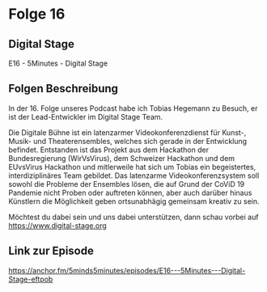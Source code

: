 # Folge 16

## Digital Stage

E16 - 5Minutes - Digital Stage

## Folgen Beschreibung

In der 16. Folge unseres Podcast habe ich Tobias Hegemann zu Besuch, er ist der Lead-Entwickler im Digital Stage Team.

Die Digitale Bühne ist ein latenzarmer Videokonferenzdienst für Kunst-, Musik- und Theaterensembles, welches sich gerade in der Entwicklung befindet.
Entstanden ist das Projekt aus dem Hackathon der Bundesregierung (WirVsVirus), dem Schweizer Hackathon und dem EUvsVirus Hackathon und mitlerweile hat sich um Tobias ein begeistertes, interdiziplinäres Team gebildet.
Das latenzarme Videokonferenzsystem soll sowohl die Probleme der Ensembles lösen, die auf Grund der CoViD 19 Pandemie nicht Proben oder auftreten können, aber auch darüber hinaus Künstlern die Möglichkeit geben ortsunabhägig gemeinsam kreativ zu sein.

Möchtest du dabei sein und uns dabei unterstützen, dann schau vorbei auf <https://www.digital-stage.org>

## Link zur Episode

<https://anchor.fm/5minds5minutes/episodes/E16---5Minutes---Digital-Stage-eftpob>
